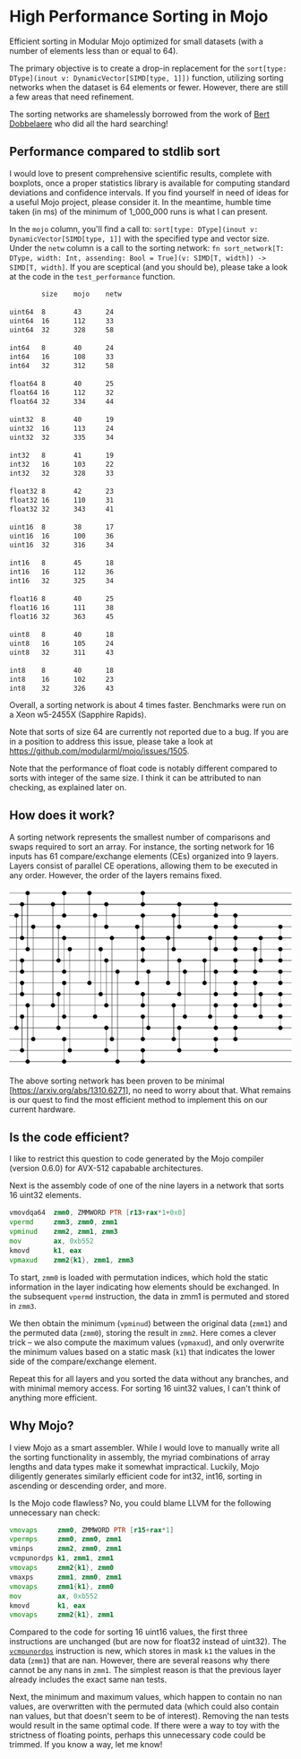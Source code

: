 # High Performance Sorting in Mojo

Efficient sorting in Modular Mojo optimized for small datasets (with a number of elements less than or equal to 64).

The primary objective is to create a drop-in replacement for the `sort[type: DType](inout v: DynamicVector[SIMD[type, 1]])`
function, utilizing sorting networks when the dataset is 64 elements or fewer. However, there are still a few areas that need refinement.

The sorting networks are shamelessly borrowed from the work of [Bert Dobbelaere](https://bertdobbelaere.github.io/sorting_networks_extended.html) who did all the hard searching!

## Performance compared to stdlib sort

I would love to present comprehensive scientific results, complete with boxplots, once a proper statistics library is available for computing standard deviations and confidence intervals. 
If you find yourself in need of ideas for a useful Mojo project, please consider it. In the meantime, humble time taken (in ms) of the minimum of 1_000_000 runs is what I can present.


In the `mojo` column, you'll find a call to: `sort[type: DType](inout v: DynamicVector[SIMD[type, 1]]` with the specified type and vector size. Under the `netw` column is a call to the sorting network: `fn sort_network[T: DType, width: Int, assending: Bool = True](v: SIMD[T, width]) -> SIMD[T, width]`. If you are sceptical (and you should be), please take a look at the code in the `test_performance` function.


```
        size    mojo    netw

uint64  8       43      24
uint64  16      112     33
uint64  32      328     58

int64   8       40      24
int64   16      108     33
int64   32      312     58

float64 8       40      25
float64 16      112     32
float64 32      334     44

uint32  8       40      19
uint32  16      113     24
uint32  32      335     34

int32   8       41      19
int32   16      103     22
int32   32      328     33

float32 8       42      23
float32 16      110     31
float32 32      343     41

uint16  8       38      17
uint16  16      100     36
uint16  32      316     34

int16   8       45      18
int16   16      112     36
int16   32      325     34

float16 8       40      25
float16 16      111     38
float16 32      363     45

uint8   8       40      18
uint8   16      105     24
uint8   32      311     43

int8    8       40      18
int8    16      102     23
int8    32      326     43
```

Overall, a sorting network is about 4 times faster. Benchmarks were run on a Xeon w5-2455X (Sapphire Rapids).

Note that sorts of size 64 are currently not reported due to a bug. If you are in a position to address this issue, please take a look at https://github.com/modularml/mojo/issues/1505.

Note that the performance of float code is notably different compared to sorts with integer of the same size. I think it can be attributed to nan checking, as explained later on.

## How does it work?

A sorting network represents the smallest number of comparisons and swaps required to sort an array. For instance, the sorting network for 16 inputs has 61 compare/exchange elements (CEs) organized into 9 layers. Layers consist of parallel CE operations, allowing them to be executed in any order. However, the order of the layers remains fixed.

![net16](https://github.com/HJLebbink/sort-networks-mojo/blob/main/img/sort-network-16.png "Sorting Network 16")

The above sorting network has been proven to be minimal [https://arxiv.org/abs/1310.6271], no need to worry about that. What remains is our quest to find the most efficient method to implement this on our current hardware.

## Is the code efficient?
I like to restrict this question to code generated by the Mojo compiler (version 0.6.0) for AVX-512 capabable architectures. 

Next is the assembly code of one of the nine layers in a network that sorts 16 uint32 elements.

```asm
vmovdqa64  zmm0, ZMMWORD PTR [r13+rax*1+0x0]
vpermd     zmm3, zmm0, zmm1
vpminud    zmm2, zmm1, zmm3
mov        ax, 0xb552
kmovd      k1, eax
vpmaxud    zmm2{k1}, zmm1, zmm3
```

To start, `zmm0` is loaded with permutation indices, which hold the static information in the layer indicating how elements should be exchanged.
 In the subsequent `vpermd` instruction, the data in zmm1 is permuted and stored in `zmm3`.

We then obtain the minimum (`vpminud`) between the original data (`zmm1`) and the permuted data (`zmm0`), storing the result in `zmm2`. 
Here comes a clever trick – we also compute the maximum values (`vpmaxud`), and only overwrite the minimum values based on a static 
mask (`k1`) that indicates the lower side of the compare/exchange element.

Repeat this for all layers and you sorted the data without any branches, and with minimal memory access. For sorting 16 uint32 values, I can't think of anything more efficient.

## Why Mojo?

I view Mojo as a smart assembler. While I would love to manually write all the sorting functionality in assembly, the myriad combinations of array 
lengths and data types make it somewhat impractical. Luckily, Mojo diligently generates similarly efficient code for int32, int16, sorting in ascending or descending order, and more.

Is the Mojo code flawless? No, you could blame LLVM for the following unnecessary nan check:

```asm
vmovaps     zmm0, ZMMWORD PTR [r15+rax*1]
vpermps     zmm0, zmm0, zmm1
vminps      zmm2, zmm0, zmm1
vcmpunordps k1, zmm1, zmm1
vmovaps     zmm2{k1}, zmm0
vmaxps      zmm1, zmm0, zmm1
vmovaps     zmm1{k1}, zmm0
mov         ax, 0xb552
kmovd       k1, eax
vmovaps     zmm2{k1}, zmm1
```

Compared to the code for sorting 16 uint16 values, the first three instructions are unchanged (but are now for float32 instead of uint32). 
The [`vcmpunordps`](https://github.com/HJLebbink/asm-dude/wiki/CMPPS) instruction is new, which stores in mask `k1` the values in the data 
(`zmm1`) that are nan. However, there are several reasons why there cannot be any nans in `zmm1`. The simplest reason is that the previous layer
 already includes the exact same nan tests.

Next, the minimum and maximum values, which happen to contain no nan values, are overwritten with the permuted data 
(which could also contain nan values, but that doesn't seem to be of interest). Removing the nan tests would result 
in the same optimal code. If there were a way to toy with the strictness of floating points, perhaps this unnecessary code could be trimmed. If you know a way, let me know!